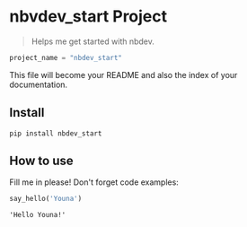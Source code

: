 # nbvdev_start Project
> Helps me get started with nbdev.


```python
project_name = "nbdev_start"
```

This file will become your README and also the index of your documentation.

## Install

`pip install nbdev_start`

## How to use

Fill me in please! Don't forget code examples:

```python
say_hello('Youna')
```




    'Hello Youna!'



```python


```
